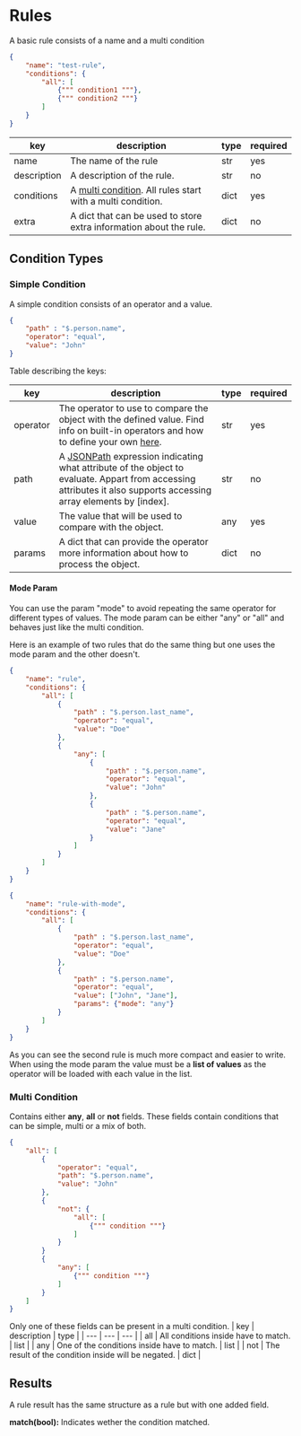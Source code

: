 # Rules

A basic rule consists of a name and a multi condition
```json
{
    "name": "test-rule",
    "conditions": {
        "all": [
            {""" condition1 """},
            {""" condition2 """}
        ]
    }
}
```

| key | description | type | required |
| --- | --- | --- | --- |
| name | The name of the rule | str | yes |
| description | A description of the rule. | str | no |
| conditions | A [multi condition](#multi-condition). All rules start with a multi condition. | dict | yes |
| extra | A dict that can be used to store extra information about the rule. | dict | no |

## Condition Types

### Simple Condition

A simple condition consists of an operator and a value.

```json
{
    "path" : "$.person.name",
    "operator": "equal",
    "value": "John"
}
```

Table describing the keys:

| key | description | type | required |
| --- | --- | --- | --- |
| operator | The operator to use to compare the object with the defined value. Find info on built-in operators and how to define your own [here](operators.md). | str | yes |
| path | A [JSONPath](https://goessner.net/articles/JsonPath/) expression indicating what attribute of the object to evaluate. Appart from accessing attributes it also supports accessing array elements by [index]. | str | no |
| value | The value that will be used to compare with the object. | any | yes |
| params | A dict that can provide the operator more information about how to process the object. | dict | no |


#### Mode Param
You can use the param "mode" to avoid repeating the same operator for different types of values. The mode param can be either "any" or "all" and behaves just like the multi condition.

Here is an example of two rules that do the same thing but one uses the mode param and the other doesn't.

```json
{
    "name": "rule",
    "conditions": {
        "all": [
            {
                "path" : "$.person.last_name",
                "operator": "equal",
                "value": "Doe"
            },
            {
                "any": [
                    {
                        "path" : "$.person.name",
                        "operator": "equal",
                        "value": "John"
                    },
                    {
                        "path" : "$.person.name",
                        "operator": "equal",
                        "value": "Jane"
                    }
                ]
            }
        ]
    }
}

{
    "name": "rule-with-mode",
    "conditions": {
        "all": [
            {
                "path" : "$.person.last_name",
                "operator": "equal",
                "value": "Doe"
            },
            {
                "path" : "$.person.name",
                "operator": "equal",
                "value": ["John", "Jane"],
                "params": {"mode": "any"}
            }
        ]
    }
}
```
As you can see the second rule is much more compact and easier to write. When using the mode param the value must be a **list of values** as the operator will be loaded with each value in the list.


### Multi Condition

Contains either **any**, **all** or **not** fields. These fields contain conditions that can be simple, multi or a mix of both.

```json
{
    "all": [
        {
            "operator": "equal",
            "path": "$.person.name",
            "value": "John"
        },
        {
            "not": {
                "all": [
                    {""" condition """}
                ]
            }
        }
        {
            "any": [
                {""" condition """}
            ]
        }
    ]
}
```

Only one of these fields can be present in a multi condition.
| key | description | type |
| --- | --- | --- |
| all | All conditions inside have to match. | list |
| any | One of the conditions inside have to match. | list |
| not | The result of the condition inside will be negated. | dict |


## Results

A rule result has the same structure as a rule but with one added field.

**match(bool):** Indicates wether the condition matched.

